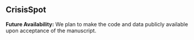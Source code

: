 ## CrisisSpot

**Future Availability:**
We plan to make the code and data publicly available upon acceptance of the manuscript. 

